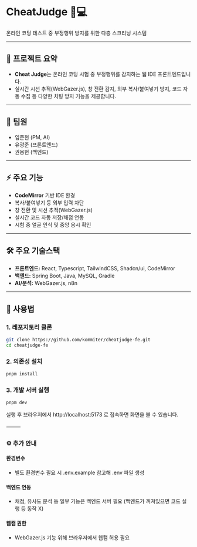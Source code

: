 # CheatJudge 👀💻

온라인 코딩 테스트 중 부정행위 방지를 위한 다층 스크리닝 시스템

---

## 📝 프로젝트 요약

- **Cheat Judge**는 온라인 코딩 시험 중 부정행위를 감지하는 웹 IDE 프론트엔드입니다.
- 실시간 시선 추적(WebGazer.js), 창 전환 감지, 외부 복사/붙여넣기 방지, 코드 자동 수집 등 다양한 치팅 방지 기능을 제공합니다.

---

## 👥 팀원

- 임준현 (PM, AI)
- 유광준 (프론트엔드)
- 권용현 (백엔드)

---

## ⚡️ 주요 기능

- **CodeMirror** 기반 IDE 환경
- 복사/붙여넣기 등 외부 입력 차단
- 창 전환 및 시선 추적(WebGazer.js)  
- 실시간 코드 자동 저장/채점 연동
- 시험 중 얼굴 인식 및 중앙 응시 확인

---

## 🛠️ 주요 기술스택

- **프론트엔드:** React, Typescript, TailwindCSS, Shadcn/ui, CodeMirror
- **백엔드:** Spring Boot, Java, MySQL, Gradle
- **AI/분석:** WebGazer.js, n8n

---

## 🚀 사용법

### 1. 레포지토리 클론

```bash
git clone https://github.com/kommiter/cheatjudge-fe.git
cd cheatjudge-fe
```


### 2. 의존성 설치
```bash
pnpm install
```

### 3. 개발 서버 실행
```bash
pnpm dev
```

실행 후 브라우저에서
http://localhost:5173
로 접속하면 화면을 볼 수 있습니다.

⸻

### ⚙️ 추가 안내
#### 환경변수
- 별도 환경변수 필요 시 .env.example 참고해 .env 파일 생성
#### 백엔드 연동
- 채점, 유사도 분석 등 일부 기능은 백엔드 서버 필요
(백엔드가 꺼져있으면 코드 실행 등 동작 X)
#### 웹캠 권한
- WebGazer.js 기능 위해 브라우저에서 웹캠 허용 필요
